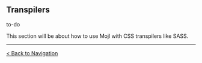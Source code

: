 ## Transpilers

to-do

This section will be about how to use Mojl with CSS transpilers like SASS.


---

[< Back to Navigation](index.md#navigation)